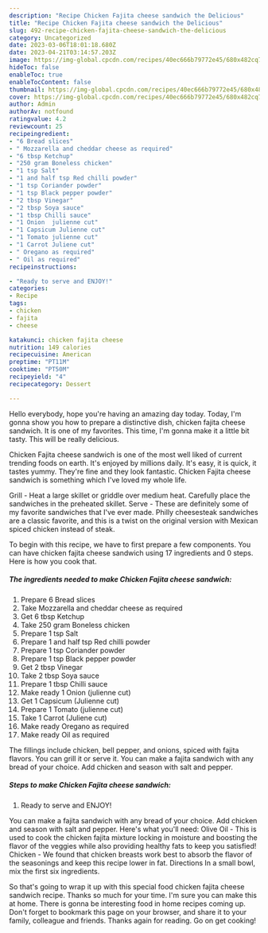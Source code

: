 ```yaml
---
description: "Recipe Chicken Fajita cheese sandwich the Delicious"
title: "Recipe Chicken Fajita cheese sandwich the Delicious"
slug: 492-recipe-chicken-fajita-cheese-sandwich-the-delicious
category: Uncategorized
date: 2023-03-06T18:01:18.680Z
date: 2023-04-21T03:14:57.203Z
image: https://img-global.cpcdn.com/recipes/40ec666b79772e45/680x482cq70/chicken-fajita-cheese-sandwich-recipe-main-photo.jpg
hideToc: false
enableToc: true
enableTocContent: false
thumbnail: https://img-global.cpcdn.com/recipes/40ec666b79772e45/680x482cq70/chicken-fajita-cheese-sandwich-recipe-main-photo.jpg
cover: https://img-global.cpcdn.com/recipes/40ec666b79772e45/680x482cq70/chicken-fajita-cheese-sandwich-recipe-main-photo.jpg
author: Admin
authorAv: notfound
ratingvalue: 4.2
reviewcount: 25
recipeingredient:
- "6 Bread slices"
- " Mozzarella and cheddar cheese as required"
- "6 tbsp Ketchup"
- "250 gram Boneless chicken"
- "1 tsp Salt"
- "1 and half tsp Red chilli powder"
- "1 tsp Coriander powder"
- "1 tsp Black pepper powder"
- "2 tbsp Vinegar"
- "2 tbsp Soya sauce"
- "1 tbsp Chilli sauce"
- "1 Onion  julienne cut"
- "1 Capsicum Julienne cut"
- "1 Tomato julienne cut"
- "1 Carrot Juliene cut"
- " Oregano as required"
- " Oil as required"
recipeinstructions:

- "Ready to serve and ENJOY!"
categories:
- Recipe
tags:
- chicken
- fajita
- cheese

katakunci: chicken fajita cheese 
nutrition: 149 calories
recipecuisine: American
preptime: "PT11M"
cooktime: "PT50M"
recipeyield: "4"
recipecategory: Dessert

---
```



Hello everybody, hope you're having an amazing day today. Today, I'm gonna show you how to prepare a distinctive dish, chicken fajita cheese sandwich. It is one of my favorites. This time, I'm gonna make it a little bit tasty. This will be really delicious.

Chicken Fajita cheese sandwich is one of the most well liked of current trending foods on earth. It's enjoyed by millions daily. It's easy, it is quick, it tastes yummy. They're fine and they look fantastic. Chicken Fajita cheese sandwich is something which I've loved my whole life.

Grill - Heat a large skillet or griddle over medium heat. Carefully place the sandwiches in the preheated skillet. Serve - These are definitely some of my favorite sandwiches that I&#39;ve ever made. Philly cheesesteak sandwiches are a classic favorite, and this is a twist on the original version with Mexican spiced chicken instead of steak.


To begin with this recipe, we have to first prepare a few components. You can have chicken fajita cheese sandwich using 17 ingredients and 0 steps. Here is how you cook that.

<!--inarticleads1-->

##### The ingredients needed to make Chicken Fajita cheese sandwich:

1. Prepare 6 Bread slices
1. Take  Mozzarella and cheddar cheese as required
1. Get 6 tbsp Ketchup
1. Take 250 gram Boneless chicken
1. Prepare 1 tsp Salt
1. Prepare 1 and half tsp Red chilli powder
1. Prepare 1 tsp Coriander powder
1. Prepare 1 tsp Black pepper powder
1. Get 2 tbsp Vinegar
1. Take 2 tbsp Soya sauce
1. Prepare 1 tbsp Chilli sauce
1. Make ready 1 Onion  (julienne cut)
1. Get 1 Capsicum (Julienne cut)
1. Prepare 1 Tomato (julienne cut)
1. Take 1 Carrot (Juliene cut)
1. Make ready  Oregano as required
1. Make ready  Oil as required


The fillings include chicken, bell pepper, and onions, spiced with fajita flavors. You can grill it or serve it. You can make a fajita sandwich with any bread of your choice. Add chicken and season with salt and pepper. 

<!--inarticleads2-->

##### Steps to make Chicken Fajita cheese sandwich:


1. Ready to serve and ENJOY!

You can make a fajita sandwich with any bread of your choice. Add chicken and season with salt and pepper. Here&#39;s what you&#39;ll need: Olive Oil - This is used to cook the chicken fajita mixture locking in moisture and boosting the flavor of the veggies while also providing healthy fats to keep you satisfied! Chicken - We found that chicken breasts work best to absorb the flavor of the seasonings and keep this recipe lower in fat. Directions In a small bowl, mix the first six ingredients. 

So that's going to wrap it up with this special food chicken fajita cheese sandwich recipe. Thanks so much for your time. I'm sure you can make this at home. There is gonna be interesting food in home recipes coming up. Don't forget to bookmark this page on your browser, and share it to your family, colleague and friends. Thanks again for reading. Go on get cooking!
